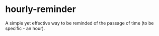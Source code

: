 # hourly-reminder
A simple yet effective way to be reminded of the passage of time (to be specific - an hour).
